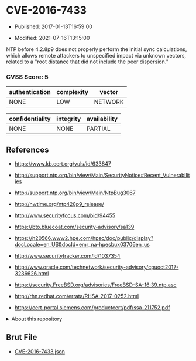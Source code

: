 # CVE-2016-7433

- Published: 2017-01-13T16:59:00

- Modified: 2021-07-16T13:15:00

NTP before 4.2.8p9 does not properly perform the initial sync calculations, which allows remote attackers to unspecified impact via unknown vectors, related to a "root distance that did not include the peer dispersion."

### CVSS Score: **5**

| authentication | complexity | vector |
| --- | --- | --- |
| NONE | LOW | NETWORK |

| confidentiality | integrity | availability |
| --- | --- | --- |
| NONE | NONE | PARTIAL |

## References

* https://www.kb.cert.org/vuls/id/633847

* http://support.ntp.org/bin/view/Main/SecurityNotice#Recent_Vulnerabilities

* http://support.ntp.org/bin/view/Main/NtpBug3067

* http://nwtime.org/ntp428p9_release/

* http://www.securityfocus.com/bid/94455

* https://bto.bluecoat.com/security-advisory/sa139

* https://h20566.www2.hpe.com/hpsc/doc/public/display?docLocale=en_US&docId=emr_na-hpesbux03706en_us

* http://www.securitytracker.com/id/1037354

* http://www.oracle.com/technetwork/security-advisory/cpuoct2017-3236626.html

* https://security.FreeBSD.org/advisories/FreeBSD-SA-16:39.ntp.asc

* http://rhn.redhat.com/errata/RHSA-2017-0252.html

* https://cert-portal.siemens.com/productcert/pdf/ssa-211752.pdf

<details>
<summary>About this repository</summary> 

  This repository is part of the project [Live Hack CVE](https://github.com/Live-Hack-CVE). Main website can be found [www.live-hack.org](https://www.live-hack.org) 
  
  Made by [Sn0wAlice](https://github.com/Sn0wAlice) for the people that care about security and need to have a feed of the latest CVEs. Hope you enjoy it, don't forget to star the repo and follow me on [Twitter](https://twitter.com/Sn0wAlice) and [Github](https://github.com/Sn0wAlice). And that is my [personnal website](https://www.alice-snow.me/)

  - [Home Page](https://github.com/Live-Hack-CVE)
  - [Framework](https://github.com/Live-Hack-CVE/cve-framework)
  - [CVE database](https://github.com/Live-Hack-CVE/full_database)
  - [Changelog](https://github.com/Live-Hack-CVE/Changelog)
</details>

## Brut File

* [CVE-2016-7433.json](https://raw.githubusercontent.com/Live-Hack-CVE/full_database/main/cves/2016/CVE-2016-7433.json)

